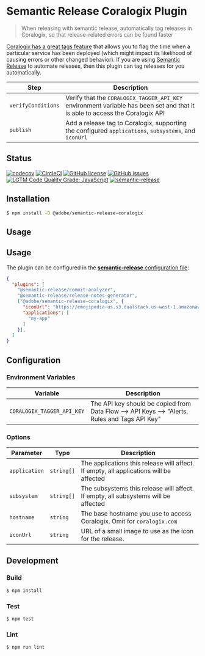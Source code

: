 # Semantic Release Coralogix Plugin

> When releasing with semantic release, automatically tag releases in Coralogix, so that release-related errors can be found faster

[Coralogix has a great tags feature](https://coralogix.com/docs/software-builds-display/) that allows you to flag the time when a particular service has been deployed (which might impact its likelihood of causing errors or other changed behavior). If you are using [Semantic Release](https://semantic-release.gitbook.io/semantic-release/) to automate releases, then this plugin can tag releases for you automatically.

| Step               | Description                                                                                                                        |
|--------------------|------------------------------------------------------------------------------------------------------------------------------|
| `verifyConditions` | Verify that the `CORALOGIX_TAGGER_API_KEY` environment variable has been set and that it is able to access the Coralogix API |
| `publish`          | Add a release tag to Coralogix, supporting the configured `applications`, `subsystems`, and `iconUrl`                        |

## Status
[![codecov](https://img.shields.io/codecov/c/github/adobe/semantic-release-coralogix.svg)](https://codecov.io/gh/adobe/semantic-release-coralogix)
[![CircleCI](https://img.shields.io/circleci/project/github/adobe/semantic-release-coralogix.svg)](https://circleci.com/gh/adobe/semantic-release-coralogix)
[![GitHub license](https://img.shields.io/github/license/adobe/semantic-release-coralogix.svg)](https://github.com/adobe/semantic-release-coralogix/blob/master/LICENSE.txt)
[![GitHub issues](https://img.shields.io/github/issues/adobe/semantic-release-coralogix.svg)](https://github.com/adobe/semantic-release-coralogix/issues)
[![LGTM Code Quality Grade: JavaScript](https://img.shields.io/lgtm/grade/javascript/g/adobe/semantic-release-coralogix.svg?logo=lgtm&logoWidth=18)](https://lgtm.com/projects/g/adobe/semantic-release-coralogix)
[![semantic-release](https://img.shields.io/badge/%20%20%F0%9F%93%A6%F0%9F%9A%80-semantic--release-e10079.svg)](https://github.com/semantic-release/semantic-release)

## Installation

```bash
$ npm install -D @adobe/semantic-release-coralogix
```

## Usage

## Usage

The plugin can be configured in the [**semantic-release** configuration file](https://github.com/semantic-release/semantic-release/blob/master/docs/usage/configuration.md#configuration):

```json
{
  "plugins": [
    "@semantic-release/commit-analyzer",
    "@semantic-release/release-notes-generator",
    ["@adobe/semantic-release-coralogix", {
      "iconUrl": "https://emojipedia-us.s3.dualstack.us-west-1.amazonaws.com/thumbs/240/apple/325/ship_1f6a2.png",
      "applications": [
        "my-app"
      ]
    }],
  ]
}
```

## Configuration

### Environment Variables

| Variable | Description |
|----------|-------------|
| `CORALOGIX_TAGGER_API_KEY` | The API key should be copied from Data Flow –> API Keys –> "Alerts, Rules and Tags API Key" |

### Options

| Parameter            | Type       | Description |
|----------------------|------------|-------------|
| `application`        | `string[]` | The applications this release will affect. If empty, all applications will be affected |
| `subsystem`          | `string[]` | The subsystems this release will affect. If empty, all subsystems will be affected     |
| `hostname`           | `string`   | The base hostname you use to access Coralogix. Omit for `coralogix.com`                |
| `iconUrl`            | `string`   | URL of a small image to use as the icon for the release.                               |

## Development

### Build

```bash
$ npm install
```

### Test

```bash
$ npm test
```

### Lint

```bash
$ npm run lint
```
